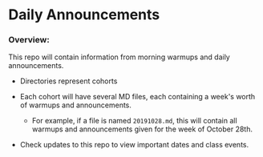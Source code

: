 # Daily Announcements

### Overview:

This repo will contain information from morning warmups and daily 
announcements. 

- Directories represent cohorts
- Each cohort will have several MD files, each containing a week's worth of 
warmups
 and announcements. 
 
    - For example, if a file is named `20191028.md`, this will contain all 
    warmups and announcements given for the week of October 28th.
    
 - Check updates to this repo to view important dates and class events.